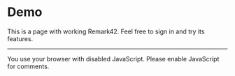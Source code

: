 <div class="mx-auto prose text-center">
  <h1>Demo</h1>
  <p>This is a page with working Remark42. Feel free to sign in and try its features.</p>
  <hr/>
  <div id="remark42" class="max-w-2xl mx-auto"></div>
  <noscript>You use your browser with disabled JavaScript. Please enable JavaScript for comments.</noscript>
  <script>
    window.remark_config = {
      host: 'https://demo.remark42.com',
      site_id: 'remark',
      components: ['embed'],
      url: 'https://remark42.com/demo/',
      max_shown_comments: 20,
      theme: document.documentElement.classList.contains('dark') ? 'dark' : 'light'
    }
  </script>
  <script>!function(e,n){for(var o=0;o<e.length;o++){var r=n.createElement("script"),c=".js",d=n.head||n.body;"noModule"in r?(r.type="module",c=".mjs"):r.async=!0,r.defer=!0,r.src=remark_config.host+"/web/"+e[o]+c,d.appendChild(r)}}(remark_config.components||["embed"],document);</script>
</div>
